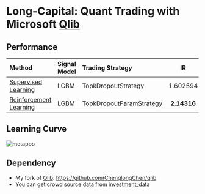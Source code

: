 # Long-Capital: Quant Trading with Microsoft [Qlib](https://github.com/microsoft/qlib)

## Performance
|Method| Signal Model | Trading Strategy | IR |
| :--- | :------- |:------- | :-----------: |
| [Supervised Learning](examples/sl.ipynb) | LGBM | TopkDropoutStrategy | 1.602594 |
| [Reinforcement Learning](examples/rl.ipynb)| LGBM | TopkDropoutParamStrategy | **2.14316**|

## Learning Curve
![metappo](fig/TopkDropoutParamStrategy.png)

## Dependency
- My fork of [Qlib](https://github.com/microsoft/qlib): https://github.com/ChenglongChen/qlib
- You can get crowd source data from [investment_data](https://github.com/chenditc/investment_data)
